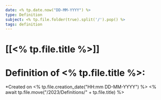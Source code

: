 ```yaml
---
date: <% tp.date.now("DD-MM-YYYY") %>
type: Definition
subject: <% tp.file.folder(true).split('/').pop() %>
tags: definition
---
```

# [[<% tp.file.title %>]]

# Definition of <% tp.file.title %>:
*Created on <% tp.file.creation_date("HH:mm DD-MM-YYYY") %>
<% await tp.file.move("/2023/Definitions/" + tp.file.title) %>


